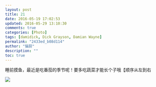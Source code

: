```yaml
---
layout: post
title: 21
date: 2016-05-19 17:02:53
updated: 2016-05-29 13:10:30
comments: true
categories: [Photo]
tags: [damidick, Dick Grayson, Damian Wayne]
permalink: "2433ed_b08d114"
author: "猫厨"
description: ""
toc: true
---
```


<p>睡前摸鱼，最近是吃番茄的季节呢！要多吃蔬菜才能长个子哦【顺序从左到右</p>

![](https://nos.netease.com/imglf2/img/cVZNdzJtQk9JV2Q2NERCaE0xa0xwalkrcDQvUTlMT0dTVG1OV3B2NHc5dERsUCtWcnJrMUFBPT0.jpg)